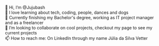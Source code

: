 👋  Hi, I’m @Jujubash <br>
👀  I love learning about tech, coding, people, dances and dogs <br>
🌱  Currently finishing my Bachelor's degree, working as IT project manager and as a freelancer <br>
💞️  I’m looking to collaborate on cool projects, checkout my page to see my current projects<br>
📫  How to reach me: On LinkedIn through my name Júlia da Silva Vetter <br>
